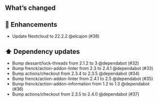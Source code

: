 ## What’s changed

## 🚀 Enhancements

- Update Nextcloud to 22.2.2 @elcajon (#38)

## ⬆️ Dependency updates

- Bump dessant/lock-threads from 2.1.2 to 3 @dependabot (#32)
- Bump frenck/action-addon-linter from 2.3 to 2.4.1 @dependabot (#33)
- Bump actions/checkout from 2.3.4 to 2.3.5 @dependabot (#34)
- Bump frenck/action-addon-linter from 2.4.1 to 2.5 @dependabot (#35)
- Bump frenck/action-addon-information from 1.2 to 1.3 @dependabot (#36)
- Bump actions/checkout from 2.3.5 to 2.4.0 @dependabot (#37)
